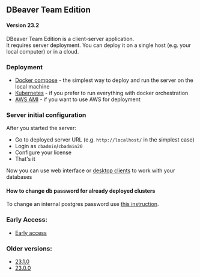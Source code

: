 ## DBeaver Team Edition

#### Version 23.2

DBeaver Team Edition is a client-server application.  
It requires server deployment. You can deploy it on a single host (e.g. your local computer)
or in a cloud.  

### Deployment 

- [Docker compose](compose) - the simplest way to deploy and run the server on the local machine
- [Kubernetes](k8s) - if you prefer to run everything with docker orchestration 
- [AWS AMI](ami) - if you want to use AWS for deployment

### Server initial configuration

After you started the server:

- Go to deployed server URL (e.g. `http://localhost/` in the simplest case)
- Login as `cbadmin`/`cbadmin20`
- Configure your license
- That's it

Now you can use web interface or [desktop clients](https://dbeaver.com/download/team-edition/) to work with your databases

#### How to change db password for already deployed clusters

To change an internal postgres password use [this instruction](CHANGEPWD.md#how-to-change-db-password-for-already-deployed-clusters).

### Early Access:

- [Early access](https://github.com/dbeaver/team-edition-deploy/tree/ea)

### Older versions:

- [23.1.0](https://github.com/dbeaver/team-edition-deploy/tree/23.1.0)
- [23.0.0](https://github.com/dbeaver/team-edition-deploy/tree/23.0.0)